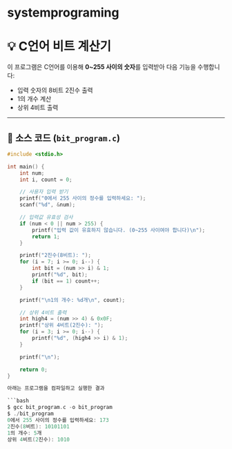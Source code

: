 # systemprograming
# 💡 C언어 비트 계산기

이 프로그램은 C언어를 이용해 **0~255 사이의 숫자**를 입력받아 다음 기능을 수행합니다:

- 입력 숫자의 8비트 2진수 출력
- 1의 개수 계산
- 상위 4비트 출력

---

## 📂 소스 코드 (`bit_program.c`)

```c
#include <stdio.h>

int main() {
    int num;
    int i, count = 0;

    // 사용자 입력 받기
    printf("0에서 255 사이의 정수를 입력하세요: ");
    scanf("%d", &num);

    // 입력값 유효성 검사
    if (num < 0 || num > 255) {
        printf("입력 값이 유효하지 않습니다. (0~255 사이여야 합니다)\n");
        return 1;
    }

    printf("2진수(8비트): ");
    for (i = 7; i >= 0; i--) {
        int bit = (num >> i) & 1;
        printf("%d", bit);
        if (bit == 1) count++;
    }

    printf("\n1의 개수: %d개\n", count);

    // 상위 4비트 출력
    int high4 = (num >> 4) & 0x0F;
    printf("상위 4비트(2진수): ");
    for (i = 3; i >= 0; i--) {
        printf("%d", (high4 >> i) & 1);
    }

    printf("\n");

    return 0;
}

아래는 프로그램을 컴파일하고 실행한 결과

```bash
$ gcc bit_program.c -o bit_program
$ ./bit_program
0에서 255 사이의 정수를 입력하세요: 173
2진수(8비트): 10101101
1의 개수: 5개
상위 4비트(2진수): 1010
